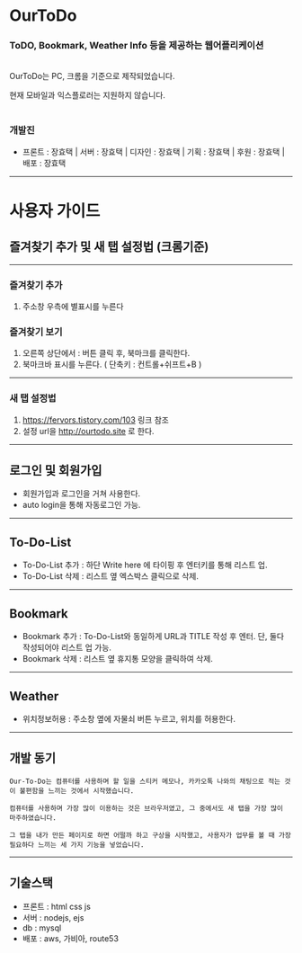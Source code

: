 # OurToDo

### ToDO, Bookmark, Weather Info 등을 제공하는 웹어플리케이션

<br>
OurToDo는 PC, 크롬을 기준으로 제작되었습니다.

현재 모바일과 익스플로러는 지원하지 않습니다.
<br>
<br>

### 개발진

- 프론트 : 장효택 | 서버 : 장효택 | 디자인 : 장효택 | 기획 : 장효택 | 후원 : 장효택 | 배포 : 장효택

---

# 사용자 가이드

## 즐겨찾기 추가 및 새 탭 설정법 (크롬기준)

---

### 즐겨찾기 추가

1. 주소창 우측에 별표시를 누른다

### 즐겨찾기 보기

1. 오른쪽 상단에서 : 버튼 클릭 후, 북마크를 클릭한다.
2. 북마크바 표시를 누른다. ( 단축키 : 컨트롤+쉬프트+B )

---

### 새 탭 설정법

1. https://fervors.tistory.com/103 링크 참조
2. 설정 url을 http://ourtodo.site 로 한다.

---

## 로그인 및 회원가입

- 회원가입과 로그인을 거쳐 사용한다.
- auto login을 통해 자동로그인 가능.

---

## To-Do-List

- To-Do-List 추가 : 하단 Write here 에 타이핑 후 엔터키를 통해 리스트 업.
- To-Do-List 삭제 : 리스트 옆 엑스박스 클릭으로 삭제.

---

## Bookmark

- Bookmark 추가 : To-Do-List와 동일하게 URL과 TITLE 작성 후 엔터. 단, 둘다 작성되어야 리스트 업 가능.
- Bookmark 삭제 : 리스트 옆 휴지통 모양을 클릭하여 삭제.

---

## Weather

- 위치정보허용 : 주소창 옆에 자물쇠 버튼 누르고, 위치를 허용한다.

---

## 개발 동기

    Our-To-Do는 컴퓨터를 사용하며 할 일을 스티커 메모나, 카카오톡 나와의 채팅으로 적는 것이 불편함을 느끼는 것에서 시작했습니다.

    컴퓨터를 사용하며 가장 많이 이용하는 것은 브라우저였고, 그 중에서도 새 탭을 가장 많이 마주하였습니다.

    그 탭을 내가 만든 페이지로 하면 어떨까 하고 구상을 시작했고, 사용자가 업무를 볼 때 가장 필요하다 느끼는 세 가지 기능을 넣었습니다.

---

## 기술스택

- 프론트 : html css js
- 서버 : nodejs, ejs
- db : mysql
- 배포 : aws, 가비아, route53
